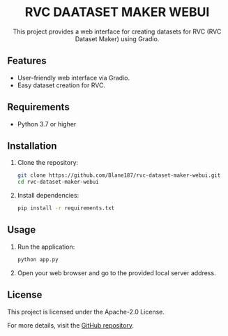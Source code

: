 <div style="text-align: center;">
  <h1>RVC DAATASET MAKER WEBUI</h1>
  <p>This project provides a web interface for creating datasets for RVC (RVC Dataset Maker) using Gradio.</p>
</div>





## Features
- User-friendly web interface via Gradio.
- Easy dataset creation for RVC.

## Requirements
- Python 3.7 or higher

## Installation
1. Clone the repository:
   ```sh
   git clone https://github.com/Blane187/rvc-dataset-maker-webui.git
   cd rvc-dataset-maker-webui
   ```
2. Install dependencies:
   ```sh
   pip install -r requirements.txt
   ```

## Usage
1. Run the application:
   ```sh
   python app.py
   ```
2. Open your web browser and go to the provided local server address.

## License
This project is licensed under the Apache-2.0 License.

For more details, visit the [GitHub repository](https://github.com/Blane187/rvc-dataset-maker-webui).
